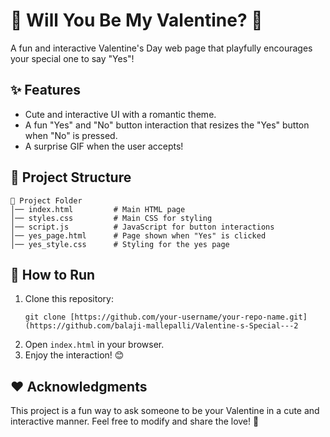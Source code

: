 # 💖 Will You Be My Valentine? 💖

A fun and interactive Valentine's Day web page that playfully encourages your special one to say "Yes"!

## ✨ Features

- Cute and interactive UI with a romantic theme.  
- A fun "Yes" and "No" button interaction that resizes the "Yes" button when "No" is pressed.  
- A surprise GIF when the user accepts!  

## 📁 Project Structure

```
📂 Project Folder
│── index.html         # Main HTML page
│── styles.css         # Main CSS for styling
│── script.js          # JavaScript for button interactions
│── yes_page.html      # Page shown when "Yes" is clicked
│── yes_style.css      # Styling for the yes page
```

## 🚀 How to Run

1. Clone this repository:  
   ```
   git clone [https://github.com/your-username/your-repo-name.git](https://github.com/balaji-mallepalli/Valentine-s-Special---2
   ```
2. Open `index.html` in your browser.  
3. Enjoy the interaction! 😊  

## ❤️ Acknowledgments

This project is a fun way to ask someone to be your Valentine in a cute and interactive manner. Feel free to modify and share the love! 💌  

